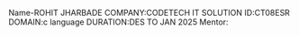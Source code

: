 Name-ROHIT JHARBADE
COMPANY:CODETECH IT SOLUTION 
ID:CT08ESR
DOMAIN:c language
DURATION:DES TO JAN 2025
Mentor:
